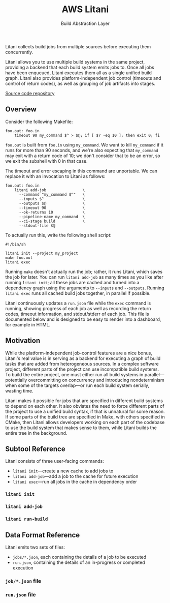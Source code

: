 <header id="title">
  <h1>AWS Litani</h1>
  <p id="subtitle">Build Abstraction Layer</p>
</header><!-- id="title" -->

Litani collects build jobs from multiple sources before executing them
concurrently.

Litani allows you to use multiple build systems in the same project,
providing a backend that each build system emits jobs to.
Once all jobs have been enqueued, Litani executes them all as a single
unified build graph.
Litani also provides platform-independent job control (timeouts and
control of return codes), as well as grouping of job artifacts into
stages.

[Source code repository](https://github.com/awslabs/litani)


Overview
--------

Consider the following Makefile:

    foo.out: foo.in
        timeout 90 my_command $^ > $@; if [ $? -eq 10 ]; then exit 0; fi

`foo.out` is built from `foo.in` using `my_command`. We want to kill
`my_command` if it runs for more than 90 seconds, and we're also
expecting that `my_command` may exit with a return code of 10; we don't
consider that to be an error, so we exit the subshell with 0 in that
case.

The timeout and error escaping in this command are unportable. We can
replace it with an invocation to Litani as follows:

    foo.out: foo.in
        litani add-job                \
          --command "my_command $^"   \
          --inputs $^                 \
          --outputs $@                \
          --timeout 90                \
          --ok-returns 10             \
          --pipeline-name my_command  \
          --ci-stage build            \
          --stdout-file $@

To actually run this, write the following shell script:

    #!/bin/sh

    litani init --project my_project
    make foo.out
    litani exec

Running `make` doesn't actually run the job; rather, it runs Litani,
which saves the job for later. You can run `litani add-job` as many
times as you like after running `litani init`; all these jobs are cached
and turned into a dependency graph using the arguments to `--inputs` and
`--outputs`. Running `litani exec` runs all cached build jobs together,
in parallel if possible.

Litani continuously updates a `run.json` file while the `exec` command
is running, showing progress of each job as well as recording the return
codes, timeout information, and stdout/stderr of each job. This file is
documented below and is designed to be easy to render into a dashboard,
for example in HTML.


Motivation
----------

While the platform-independent job-control features are a nice bonus,
Litani's real value is in serving as a backend for executing a graph of
build tasks that are added from heterogeneous sources. In a complex
software project, different parts of the project can use incompatible
build systems. To build the entire project, one must either run all
build systems in parallel&mdash;potentially overcommitting on
concurrency and introducing nondeterminism when some of the targets
overlap&mdash;or run each build system serially, wasting time.

Litani makes it possible for jobs that are specified in different build
systems to depend on each other. It also obviates the need to force
different parts of the project to use a unified build syntax, if that is
unnatural for some reason. If some parts of the build tree are specified
in Make, with others specified in CMake, then Litani allows developers
working on each part of the codebase to use the build system that makes
sense to them, while Litani builds the entire tree in the background.


Subtool Reference
-----------------

Litani consists of three user-facing commands:

* `litani init`&mdash;create a new cache to add jobs to
* `litani add-job`&mdash;add a job to the cache for future execution
* `litani exec`&mdash;run all jobs in the cache in dependency order


### `litani init`
### `litani add-job`
### `litani run-build`


Data Format Reference
---------------------

Litani emits two sets of files:

* `jobs/*.json`, each containing the details of a job to be executed
* `run.json`, containing the details of an in-progress or completed execution


### `job/*.json` file
### `run.json` file
